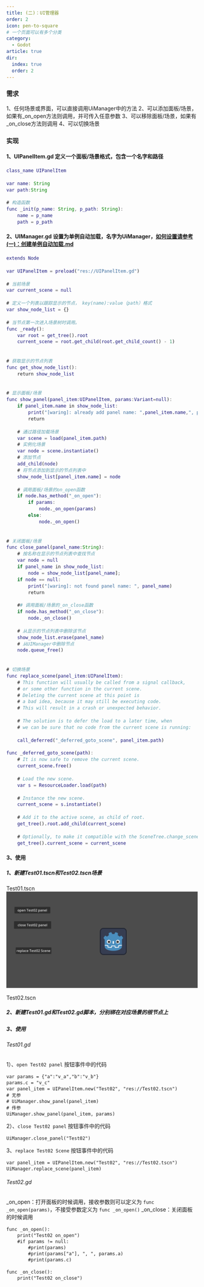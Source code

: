 ```yaml
---
title: (二)：UI管理器
order: 2
icon: pen-to-square
# 一个页面可以有多个分类
category:
  - Godot
article: true
dir:
  index: true
  order: 2
---
```

### 需求
1、任何场景或界面，可以直接调用UiManager中的方法
2、可以添加面板/场景，如果有_on_open方法则调用，并可传入任意参数
3、可以移除面板/场景，如果有_on_close方法则调用
4、可以切换场景

### 实现
#### 1、UIPanelItem.gd 定义一个面板/场景格式，包含一个名字和路径
``` UIPanelItem.gd
class_name UIPanelItem

var name: String
var path:String

# 构造函数
func _init(p_name: String, p_path: String):
	name = p_name
	path = p_path

```

#### 2、UIManager.gd 设置为单例自动加载，名字为UiManager，[如何设置请参考 (一)：创建单例自动加载.md](%28%E4%B8%80%29%EF%BC%9A%E5%88%9B%E5%BB%BA%E5%8D%95%E4%BE%8B%E8%87%AA%E5%8A%A8%E5%8A%A0%E8%BD%BD.md)
``` UIManager.gd
extends Node

var UIPanelItem = preload("res://UIPanelItem.gd")

# 当前场景
var current_scene = null

# 定义一个列表以跟踪显示的节点， key(name):value（path）格式
var show_node_list = {}

# 当节点第一次进入场景树时调用。
func _ready():
	var root = get_tree().root
	current_scene = root.get_child(root.get_child_count() - 1)


# 获取显示的节点列表
func get_show_node_list():
	return show_node_list


# 显示面板/场景
func show_panel(panel_item:UIPanelItem, params:Variant=null):
	if panel_item.name in show_node_list:
		print("[waring]: already add panel name: ",panel_item.name,", path: ",panel_item.path)
		return
	
	# 通过路径加载场景
	var scene = load(panel_item.path)
	# 实例化场景
	var node = scene.instantiate()
	# 添加节点
	add_child(node)
	# 将节点添加到显示的节点列表中
	show_node_list[panel_item.name] = node
	
	# 调用面板/场景的on_open函数
	if node.has_method("_on_open"):
		if params:
			node._on_open(params)
		else:
			node._on_open()


# 关闭面板/场景
func close_panel(panel_name:String):
	# 按名称在显示的节点列表中查找节点
	var node = null
	if panel_name in show_node_list:
		node = show_node_list[panel_name];
	if node == null:
		print("[waring]: not found panel name: ", panel_name)
		return
		
	## 调用面板/场景的_on_close函数
	if node.has_method("_on_close"):
		node._on_close()
	
	# 从显示的节点列表中删除该节点
	show_node_list.erase(panel_name)
	# 从UIManager中删除节点
	node.queue_free()


# 切换场景
func replace_scene(panel_item:UIPanelItem):
	# This function will usually be called from a signal callback,
	# or some other function in the current scene.
	# Deleting the current scene at this point is
	# a bad idea, because it may still be executing code.
	# This will result in a crash or unexpected behavior.

	# The solution is to defer the load to a later time, when
	# we can be sure that no code from the current scene is running:

	call_deferred("_deferred_goto_scene", panel_item.path)

func _deferred_goto_scene(path):
	# It is now safe to remove the current scene.
	current_scene.free()

	# Load the new scene.
	var s = ResourceLoader.load(path)

	# Instance the new scene.
	current_scene = s.instantiate()

	# Add it to the active scene, as child of root.
	get_tree().root.add_child(current_scene)

	# Optionally, to make it compatible with the SceneTree.change_scene_to_file() API.
	get_tree().current_scene = current_scene

```
#### 3、使用
##### 1、新建Test01.tscn和Test02.tscn场景

Test01.tscn
![UiManager01.png](../../images/godot_v4/UiManager01.png)

Test02.tscn


##### 2、新建Test01.gd和Test02.gd脚本，分别绑在对应场景的根节点上

##### 3、使用

###### Test01.gd

1）、`open Test02 panel` 按钮事件中的代码
```
var params = {"a":"v_a","b":"v_b"}
params.c = "v_c"
var panel_item = UIPanelItem.new("Test02", "res://Test02.tscn")
# 无参
# UiManager.show_panel(panel_item)
# 传参
UiManager.show_panel(panel_item, params) 
```

2）、`close Test02 panel` 按钮事件中的代码
```
UiManager.close_panel("Test02")
```

3、`replace Test02 Scene` 按钮事件中的代码
```
var panel_item = UIPanelItem.new("Test02", "res://Test02.tscn")
UiManager.replace_scene(panel_item)
```

###### Test02.gd
_on_open：打开面板的时候调用，接收参数则可以定义为 `func _on_open(params)`，不接受参数定义为 `func _on_open()`
_on_close：关闭面板的时候调用
```
func _on_open():
	print("Test02 on_open")
	#if params != null:
		#print(params)
		#print(params["a"], ", ", params.a)
		#print(params.c)
	
func _on_close():
	print("Test02 on_close")
```